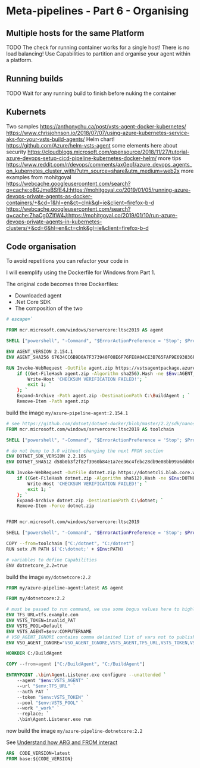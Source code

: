 # Meta-pipelines - Part 6 - Organising

## Multiple hosts for the same Platform
TODO
The check for running container works for a single host!
There is no load balancing!
Use Capabilities to partition and organise your agent within a platform.

## Running builds
TODO
Wait for any running build to finish before nuking the container

## Kubernets
Two samples
https://anthonychu.ca/post/vsts-agent-docker-kubernetes/
https://www.chrisjohnson.io/2018/07/07/using-azure-kubernetes-service-aks-for-your-vsts-build-agents/
Helm chart!
https://github.com/Azure/helm-vsts-agent
some elements here about security
https://cloudblogs.microsoft.com/opensource/2018/11/27/tutorial-azure-devops-setup-cicd-pipeline-kubernetes-docker-helm/
more tips
https://www.reddit.com/r/devops/comments/ax0ep1/azure_devops_agents_on_kubernetes_cluster_with/?utm_source=share&utm_medium=web2x
more examples from mohitgoyal
https://webcache.googleusercontent.com/search?q=cache:o8GJmeBSfE4J:https://mohitgoyal.co/2019/01/05/running-azure-devops-private-agents-as-docker-containers/+&cd=1&hl=en&ct=clnk&gl=ie&client=firefox-b-d
https://webcache.googleusercontent.com/search?q=cache:ZhaCg0ZIfW4J:https://mohitgoyal.co/2019/01/10/run-azure-devops-private-agents-in-kubernetes-clusters/+&cd=6&hl=en&ct=clnk&gl=ie&client=firefox-b-d

## Code organisation

To avoid repetitions you can refactor your code in 

I will exemplify using the Dockerfile for Windows from Part 1.

The original code becomes three Dockerfiles:
- Downloaded agent
- .Net Core SDK
- The composition of the two




```Dockerfile
# escape=`

FROM mcr.microsoft.com/windows/servercore:ltsc2019 AS agent

SHELL ["powershell", "-Command", "$ErrorActionPreference = 'Stop'; $ProgressPreference = 'SilentlyContinue';"]

ENV AGENT_VERSION 2.154.1
ENV AGENT_SHA256 67634CC6B9D0A7F373940F08E6F76FE8A04CE3B765FAF9E693836F35289A08B1

RUN Invoke-WebRequest -OutFile agent.zip https://vstsagentpackage.azureedge.net/agent/$env:AGENT_VERSION/vsts-agent-win-x64-$env:AGENT_VERSION.zip; `
    if ((Get-FileHash agent.zip -Algorithm sha256).Hash -ne $Env:AGENT_SHA256) { `
        Write-Host 'CHECKSUM VERIFICATION FAILED!'; `
        exit 1; `
    }; `
    Expand-Archive -Path agent.zip -DestinationPath C:\BuildAgent ; `
    Remove-Item -Path agent.zip
```

build the image `my/azure-pipeline-agent:2.154.1`

```Dockerfile
# see https://github.com/dotnet/dotnet-docker/blob/master/2.2/sdk/nanoserver-1809/amd64/Dockerfile
FROM mcr.microsoft.com/windows/servercore:ltsc2019 AS toolchain

SHELL ["powershell", "-Command", "$ErrorActionPreference = 'Stop'; $ProgressPreference = 'SilentlyContinue';"]

# do not bump to 3.0 without changing the next FROM section
ENV DOTNET_SDK_VERSION 2.2.105
ENV DOTNET_SHA512 d58b0b3f2f82f3960b84e1a7ee36c4febc28db9e08bb99a6dd0b61e5812631d935c471a5ba2f90c966fbcddb208454948339ee5c0d7fbaee4168f3fe6c0827f4

RUN Invoke-WebRequest -OutFile dotnet.zip https://dotnetcli.blob.core.windows.net/dotnet/Sdk/$Env:DOTNET_SDK_VERSION/dotnet-sdk-$Env:DOTNET_SDK_VERSION-win-x64.zip; `
    if ((Get-FileHash dotnet.zip -Algorithm sha512).Hash -ne $Env:DOTNET_SHA512) { `
        Write-Host 'CHECKSUM VERIFICATION FAILED!'; `
        exit 1; `
    }; `
    Expand-Archive dotnet.zip -DestinationPath C:\dotnet; `
    Remove-Item -Force dotnet.zip


FROM mcr.microsoft.com/windows/servercore:ltsc2019

SHELL ["powershell", "-Command", "$ErrorActionPreference = 'Stop'; $ProgressPreference = 'SilentlyContinue';"]

COPY --from=toolchain ["C:/dotnet", "C:/dotnet"]
RUN setx /M PATH $('C:\dotnet;' + $Env:PATH)

# variables to define Capabilities
ENV dotnetcore_2.2=true
```

build the image `my/dotnetcore:2.2`

```Dockerfile
FROM my/azure-pipeline-agent:latest AS agent

FROM my/dotnetcore:2.2

# must be passed to run command, we use some bogus values here to highlight what is missing
ENV TFS_URL=tfs.example.com
ENV VSTS_TOKEN=invalid_PAT
ENV VSTS_POOL=Default
ENV VSTS_AGENT=$env:COMPUTERNAME
# VSO_AGENT_IGNORE contains comma delimited list of vars not to publish as capabilities by Agent
ENV VSO_AGENT_IGNORE="VSO_AGENT_IGNORE,VSTS_AGENT,TFS_URL,VSTS_TOKEN,VSTS_POOL"

WORKDIR C:/BuildAgent

COPY --from=agent ["C:/BuildAgent", "C:/BuildAgent"]

ENTRYPOINT .\bin\Agent.Listener.exe configure --unattended `
    --agent "$env:VSTS_AGENT" `
    --url "$env:TFS_URL" `
    --auth PAT `
    --token "$env:VSTS_TOKEN" `
    --pool "$env:VSTS_POOL" `
    --work "_work" `
    --replace; `
    .\bin\Agent.Listener.exe run
```

now build the image `my/azure-pipeline-dotnetcore:2.2`



See [Understand how ARG and FROM interact](https://docs.docker.com/engine/reference/builder/#understand-how-arg-and-from-interact)

```Dockerfile
ARG  CODE_VERSION=latest
FROM base:${CODE_VERSION}
```